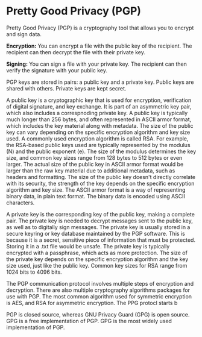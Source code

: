 # Pretty Good Privacy (PGP)

Pretty Good Privacy (PGP) is a cryptography tool that allows you to encrypt and sign data.

**Encryption:** You can encrypt a file with the public key of the recipient. The recipient can then decrypt the file with their private key.

**Signing:** You can sign a file with your private key. The recipient can then verify the signature with your public key.

PGP keys are stored in pairs: a public key and a private key. Public keys are shared with others. Private keys are kept secret.

A public key is a cryptographic key that is used for encryption, verification of digital signature, and key exchange. It is part of an asymmetric key pair, which also includes a correspnoding private key. A public key is typically much longer than 256 bytes, and often represented in ASCII armor format, which includes the key material along with metadata. The size of the public key can vary depending on the specific encryption algorithm and key size used. A commonly used encryption algorithm is called RSA. For example, the RSA-based public keys used are typically represented by the modulus (N) and the public exponent (e). The size of the modulus determines the key size, and common key sizes range from 128 bytes to 512 bytes or even larger. The actual size of the public key in ASCII armor format would be larger than the raw key material due to additional metadata, such as headers and formatting. The size of the public key doesn't directly correlate with its security, the strength of the key depends on the specific encryption algorithm and key size. The ASCII armor format is a way of representing binary data, in plain text format. The binary data is encoded using ASCII characters.

A private key is the corresponding key of the public key, making a complete pair. The private key is needed to decrypt messages sent to the public key, as well as to digitally sign messages. The private key is usually stored in a secure keyring or key database maintained by the PGP software. This is because it is a secret, sensitive piece of information that must be protected. Storing it in a .txt file would be unsafe. The private key is typically encrypted with a passphrase, which acts as more protection. The size of the private key depends on the specific encryption algorithm and the key size used, just like the public key. Common key sizes for RSA range from 1024 bits to 4096 bits.

The PGP communication protocol involves multiple steps of encryption and decryption. There are also multiple cryptography algorithms packages for use with PGP. The most common algorithm used for symmetric encryption is AES, and RSA for asymmetric encryption. The PPG protocl starts b

PGP is closed source, whereas GNU Privacy Guard (GPG) is open source. GPG is a free implementation of PGP. GPG is the most widely used implementation of PGP.
